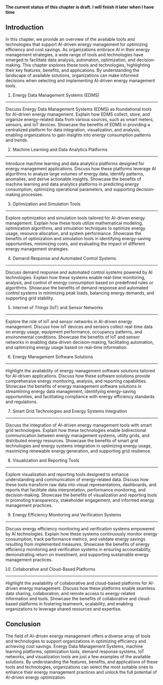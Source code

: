 **The current status of this chapter is draft. I will finish it later when I have time**

Introduction
------------

In this chapter, we provide an overview of the available tools and technologies that support AI-driven energy management for optimizing efficiency and cost savings. As organizations embrace AI in their energy management strategies, a wide range of tools and technologies have emerged to facilitate data analysis, automation, optimization, and decision-making. This chapter explores these tools and technologies, highlighting their key features, benefits, and applications. By understanding the landscape of available solutions, organizations can make informed decisions when selecting and implementing AI-driven energy management tools.

1. Energy Data Management Systems (EDMS)
----------------------------------------

Discuss Energy Data Management Systems (EDMS) as foundational tools for AI-driven energy management. Explain how EDMS collect, store, and organize energy-related data from various sources, such as smart meters, sensors, and IoT devices. Showcase the benefits of EDMS in providing a centralized platform for data integration, visualization, and analysis, enabling organizations to gain insights into energy consumption patterns and trends.

2. Machine Learning and Data Analytics Platforms
------------------------------------------------

Introduce machine learning and data analytics platforms designed for energy management applications. Discuss how these platforms leverage AI algorithms to analyze large volumes of energy data, identify patterns, anomalies, and derive actionable insights. Showcase the benefits of machine learning and data analytics platforms in predicting energy consumption, optimizing operational parameters, and supporting decision-making processes.

3. Optimization and Simulation Tools
------------------------------------

Explore optimization and simulation tools tailored for AI-driven energy management. Explain how these tools utilize mathematical modeling, optimization algorithms, and simulation techniques to optimize energy usage, resource allocation, and system performance. Showcase the benefits of optimization and simulation tools in identifying energy-saving opportunities, minimizing costs, and evaluating the impact of different energy management strategies.

4. Demand Response and Automated Control Systems
------------------------------------------------

Discuss demand response and automated control systems powered by AI technologies. Explain how these systems enable real-time monitoring, analysis, and control of energy consumption based on predefined rules or algorithms. Showcase the benefits of demand response and automated control systems in minimizing peak loads, balancing energy demands, and supporting grid stability.

5. Internet of Things (IoT) and Sensor Networks
-----------------------------------------------

Explore the role of IoT and sensor networks in AI-driven energy management. Discuss how IoT devices and sensors collect real-time data on energy usage, equipment performance, occupancy patterns, and environmental conditions. Showcase the benefits of IoT and sensor networks in enabling data-driven decision-making, facilitating automation, and optimizing energy usage based on real-time information.

6. Energy Management Software Solutions
---------------------------------------

Highlight the availability of energy management software solutions tailored for AI-driven applications. Discuss how these software solutions provide comprehensive energy monitoring, analysis, and reporting capabilities. Showcase the benefits of energy management software solutions in streamlining energy data management, identifying energy-saving opportunities, and facilitating compliance with energy efficiency standards and regulations.

7. Smart Grid Technologies and Energy Systems Integration
---------------------------------------------------------

Discuss the integration of AI-driven energy management tools with smart grid technologies. Explain how these technologies enable bidirectional communication between energy management systems, utility grids, and distributed energy resources. Showcase the benefits of smart grid technologies and energy systems integration in optimizing energy usage, maximizing renewable energy generation, and supporting grid resilience.

8. Visualization and Reporting Tools
------------------------------------

Explore visualization and reporting tools designed to enhance understanding and communication of energy-related data. Discuss how these tools transform raw data into visual representations, dashboards, and reports that facilitate data interpretation, performance monitoring, and decision-making. Showcase the benefits of visualization and reporting tools in promoting transparency, stakeholder engagement, and informed energy management practices.

9. Energy Efficiency Monitoring and Verification Systems
--------------------------------------------------------

Discuss energy efficiency monitoring and verification systems empowered by AI technologies. Explain how these systems continuously monitor energy consumption, track performance metrics, and validate energy savings resulting from implemented measures. Showcase the benefits of energy efficiency monitoring and verification systems in ensuring accountability, demonstrating return on investment, and supporting sustainable energy management practices.

10. Collaborative and Cloud-Based Platforms
-------------------------------------------

Highlight the availability of collaborative and cloud-based platforms for AI-driven energy management. Discuss how these platforms enable seamless data sharing, collaboration, and remote access to energy-related information and tools. Showcase the benefits of collaborative and cloud-based platforms in fostering teamwork, scalability, and enabling organizations to leverage shared resources and expertise.

Conclusion
----------

The field of AI-driven energy management offers a diverse array of tools and technologies to support organizations in optimizing efficiency and achieving cost savings. Energy Data Management Systems, machine learning platforms, optimization tools, demand response systems, IoT networks, and visualization tools are just a few examples of the available solutions. By understanding the features, benefits, and applications of these tools and technologies, organizations can select the most suitable ones to enhance their energy management practices and unlock the full potential of AI-driven energy optimization.
